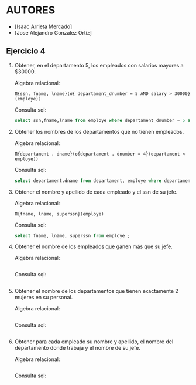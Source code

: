 # AUTORES
- [Isaac Arrieta Mercado]
- [Jose Alejandro Gonzalez Ortiz]

## Ejercicio 4

1. Obtener, en el departamento 5, los empleados con salarios mayores a $30000.

    Algebra relacional:

    ```
    Π{ssn, fname, lname}(σ{ departament_dnumber = 5 AND salary > 30000}(employe))
    ```
    
    Consulta sql:
    ```sql
    select ssn,fname,lname from employe where departament_dnumber = 5 and salary > 30000 ;
    ```

2. Obtener los nombres de los departamentos que no tienen empleados.

    Algebra relacional:

    ```
    Π{departament . dname}(σ{departament . dnumber = 4}(departament × employe))
    ```
    
    Consulta sql:
    ```sql
    select departament.dname from departament, employe where departament.dnumber = 4  group by dname;
    ```

3. Obtener el nombre y apellido de cada empleado y el ssn de su jefe. 

    Algebra relacional:

    ```
    Π{fname, lname, superssn}(employe)
    ```
    
    Consulta sql:
    ```sql
    select fname, lname, superssn from employe ;
    ```

4. Obtener el nombre de los empleados que ganen más que su jefe.

    Algebra relacional:

    ```

    ```
    
    Consulta sql:
    ```sql

    ```

5. Obtener el nombre de los departamentos que tienen exactamente 2 mujeres en su personal.

    Algebra relacional:

    ```
    
    ```
    
    Consulta sql:
    ```sql

    ```

6. Obtener para cada empleado su nombre y apellido, el nombre del departamento donde trabaja y el nombre de su jefe.

    Algebra relacional:

    ```

    ```
    
    Consulta sql:
    ```sql

    ```